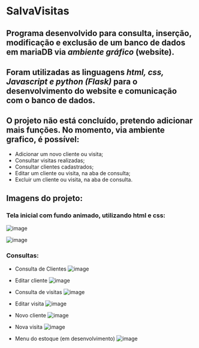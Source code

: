 # SalvaVisitas

## Programa desenvolvido para __consulta, inserção, modificação e exclusão__ de um banco de dados em mariaDB via *ambiente gráfico* (website). 

## Foram utilizadas as linguagens __*html, css, Javascript e python (Flask)*__ para o desenvolvimento do website e comunicação com o banco de dados.

## O projeto não está concluído, pretendo adicionar mais funções. No momento, via ambiente grafico, é possível:
- Adicionar um novo cliente ou visita;
- Consultar visitas realizadas;
- Consultar clientes cadastrados;
- Editar um cliente ou visita, na aba de consulta;
- Excluir um cliente ou visita, na aba de consulta.

## Imagens do projeto:

### Tela inicial com fundo animado, utilizando html e css:

![image](https://github.com/user-attachments/assets/7dcde309-950e-4e4f-a75c-658c5dc474da)


![image](https://github.com/user-attachments/assets/34693b66-cf08-4abe-818a-34f0dcf05bd5)

### Consultas:

- Consulta de Clientes
![image](https://github.com/user-attachments/assets/0d4bde01-e7bf-47ce-8cc3-7fa8f6663f88)

- Editar cliente
![image](https://github.com/user-attachments/assets/a3ef9449-0f50-4469-975d-989f83ee9340)

- Consulta de visitas
![image](https://github.com/user-attachments/assets/d7f19908-76e4-41ad-9eb1-da01898886dd)

- Editar visita
![image](https://github.com/user-attachments/assets/7f1b9fe7-0ab4-444b-a445-880cbbb7cfd0)

- Novo cliente
![image](https://github.com/user-attachments/assets/540a53a1-5c85-4256-8ccf-b4a68b395d4e)

- Nova visita
![image](https://github.com/user-attachments/assets/af5bbbd6-7d56-4cbd-a34b-1b2ca4a613a4)

- Menu do estoque (em desenvolvimento)
![image](https://github.com/user-attachments/assets/e4e7dbb2-4f0a-4cc3-8fc3-cd7641499d5a)
